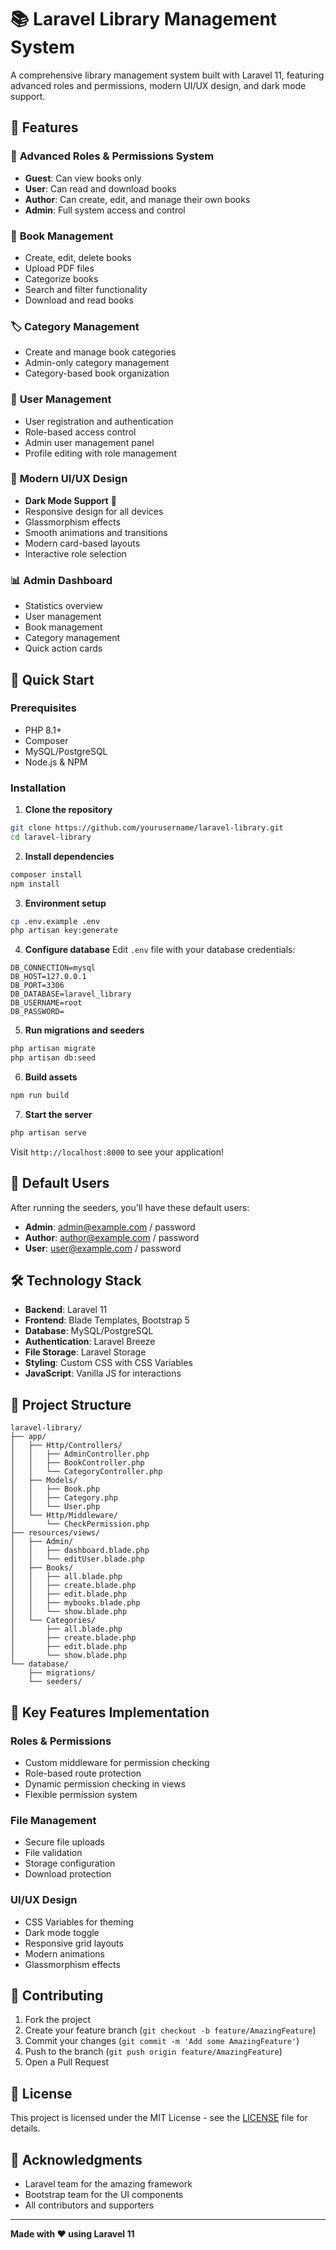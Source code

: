 # 📚 Laravel Library Management System

A comprehensive library management system built with Laravel 11, featuring advanced roles and permissions, modern UI/UX design, and dark mode support.

## 🌟 Features

### 🔐 **Advanced Roles & Permissions System**
- **Guest**: Can view books only
- **User**: Can read and download books
- **Author**: Can create, edit, and manage their own books
- **Admin**: Full system access and control

### 📖 **Book Management**
- Create, edit, delete books
- Upload PDF files
- Categorize books
- Search and filter functionality
- Download and read books

### 🏷️ **Category Management**
- Create and manage book categories
- Admin-only category management
- Category-based book organization

### 👥 **User Management**
- User registration and authentication
- Role-based access control
- Admin user management panel
- Profile editing with role management

### 🎨 **Modern UI/UX Design**
- **Dark Mode Support** 🌙
- Responsive design for all devices
- Glassmorphism effects
- Smooth animations and transitions
- Modern card-based layouts
- Interactive role selection

### 📊 **Admin Dashboard**
- Statistics overview
- User management
- Book management
- Category management
- Quick action cards

## 🚀 **Quick Start**

### Prerequisites
- PHP 8.1+
- Composer
- MySQL/PostgreSQL
- Node.js & NPM

### Installation

1. **Clone the repository**
```bash
git clone https://github.com/yourusername/laravel-library.git
cd laravel-library
```

2. **Install dependencies**
```bash
composer install
npm install
```

3. **Environment setup**
```bash
cp .env.example .env
php artisan key:generate
```

4. **Configure database**
Edit `.env` file with your database credentials:
```env
DB_CONNECTION=mysql
DB_HOST=127.0.0.1
DB_PORT=3306
DB_DATABASE=laravel_library
DB_USERNAME=root
DB_PASSWORD=
```

5. **Run migrations and seeders**
```bash
php artisan migrate
php artisan db:seed
```

6. **Build assets**
```bash
npm run build
```

7. **Start the server**
```bash
php artisan serve
```

Visit `http://localhost:8000` to see your application!

## 👤 **Default Users**

After running the seeders, you'll have these default users:

- **Admin**: admin@example.com / password
- **Author**: author@example.com / password
- **User**: user@example.com / password

## 🛠️ **Technology Stack**

- **Backend**: Laravel 11
- **Frontend**: Blade Templates, Bootstrap 5
- **Database**: MySQL/PostgreSQL
- **Authentication**: Laravel Breeze
- **File Storage**: Laravel Storage
- **Styling**: Custom CSS with CSS Variables
- **JavaScript**: Vanilla JS for interactions

## 📁 **Project Structure**

```
laravel-library/
├── app/
│   ├── Http/Controllers/
│   │   ├── AdminController.php
│   │   ├── BookController.php
│   │   └── CategoryController.php
│   ├── Models/
│   │   ├── Book.php
│   │   ├── Category.php
│   │   └── User.php
│   └── Http/Middleware/
│       └── CheckPermission.php
├── resources/views/
│   ├── Admin/
│   │   ├── dashboard.blade.php
│   │   └── editUser.blade.php
│   ├── Books/
│   │   ├── all.blade.php
│   │   ├── create.blade.php
│   │   ├── edit.blade.php
│   │   ├── mybooks.blade.php
│   │   └── show.blade.php
│   └── Categories/
│       ├── all.blade.php
│       ├── create.blade.php
│       ├── edit.blade.php
│       └── show.blade.php
└── database/
    ├── migrations/
    └── seeders/
```

## 🔧 **Key Features Implementation**

### **Roles & Permissions**
- Custom middleware for permission checking
- Role-based route protection
- Dynamic permission checking in views
- Flexible permission system

### **File Management**
- Secure file uploads
- File validation
- Storage configuration
- Download protection

### **UI/UX Design**
- CSS Variables for theming
- Dark mode toggle
- Responsive grid layouts
- Modern animations
- Glassmorphism effects

## 🤝 **Contributing**

1. Fork the project
2. Create your feature branch (`git checkout -b feature/AmazingFeature`)
3. Commit your changes (`git commit -m 'Add some AmazingFeature'`)
4. Push to the branch (`git push origin feature/AmazingFeature`)
5. Open a Pull Request

## 📝 **License**

This project is licensed under the MIT License - see the [LICENSE](LICENSE) file for details.

## 🙏 **Acknowledgments**

- Laravel team for the amazing framework
- Bootstrap team for the UI components
- All contributors and supporters

---

**Made with ❤️ using Laravel 11**
